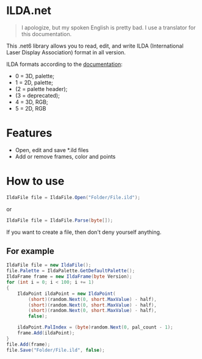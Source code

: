 # ILDA.net

> I apologize, but my spoken English is pretty bad. I use a translator for this documentation.

This .net6 library allows you to read, edit, and write ILDA (International Laser Display Association) format in all version.

ILDA formats according to the [documentation](https://www.ilda.com/resources/StandardsDocs/ILDA_IDTF14_rev011.pdf):

- 0 = 3D, palette;
- 1 = 2D, palette;
- (2 = palette header);
- (3 = deprecated);
- 4 = 3D, RGB;
- 5 = 2D, RGB

# Features

- Open, edit and save *.ild files
- Add or remove frames, color and points


# How to use

```cs
IldaFile file = IldaFile.Open("Folder/File.ild");
```
or
```cs
IldaFile file = IldaFile.Parse(byte[]);
```

If you want to create a file, then don't deny yourself anything.

## For example

```cs
IldaFile file = new IldaFile();
file.Palette = IldaPalette.GetDefaultPalette();
IldaFrame frame = new IldaFrame(byte Version);
for (int i = 0; i < 100; i += 1)
{
    IldaPoint ildaPoint = new IldaPoint(
        (short)(random.Next(0, short.MaxValue) - half),
        (short)(random.Next(0, short.MaxValue) - half),
        (short)(random.Next(0, short.MaxValue) - half),
        false);

    ildaPoint.PalIndex = (byte)random.Next(0, pal_count - 1);
    frame.Add(ildaPoint);
}
file.Add(frame);
file.Save("Folder/File.ild", false);
```

